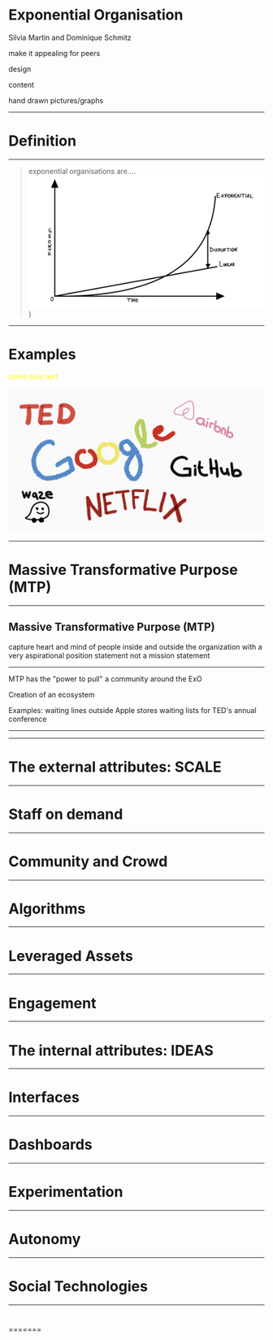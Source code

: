 # Exponential Organisation

Silvia Martin and Dominique Schmitz

make it appealing for peers

design

content

hand drawn pictures/graphs

---

# Definition

---

> exponential organisations are....
> ![Exponential development](IMG_0777.jpg))

---

# Examples

<span style="color:yellow">some _blue_ text</span>

![Examples](MicrosoftTeams-image.png)

---

# Massive Transformative Purpose (MTP)

---

## Massive Transformative Purpose (MTP)

capture heart and mind of people inside and outside the organization with a very aspirational position statement
not a mission statement

---

MTP has the "power to pull" a community around the ExO

Creation of an ecosystem

Examples:
waiting lines outside Apple stores
waiting lists for TED's annual conference

---

---

# The external attributes: SCALE

---

# Staff on demand

---

# Community and Crowd

---

# Algorithms

---

# Leveraged Assets

---

# Engagement

---

# The internal attributes: IDEAS

---

# Interfaces

---

# Dashboards

---

# Experimentation

---

# Autonomy

---

# Social Technologies

---

#

=======
